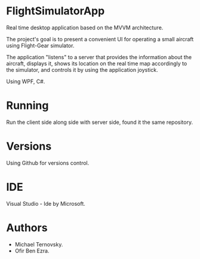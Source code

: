 # FlightSimulatorApp

Real time desktop application based on the MVVM architecture.

The project's goal is to present a convenient UI for operating a small aircraft using Flight-Gear simulator.

The application "listens" to a server that provides the information about the aircraft, displays it, shows its location on the real time map accordingly to the simulator, and controls it by using the application joystick.

Using WPF, C#.

# Running
Run the client side along side with server side, found it the same repository.

# Versions
Using Github for versions control.

# IDE
Visual Studio - Ide by Microsoft.

# Authors
- Michael Ternovsky.
- Ofir Ben Ezra.
